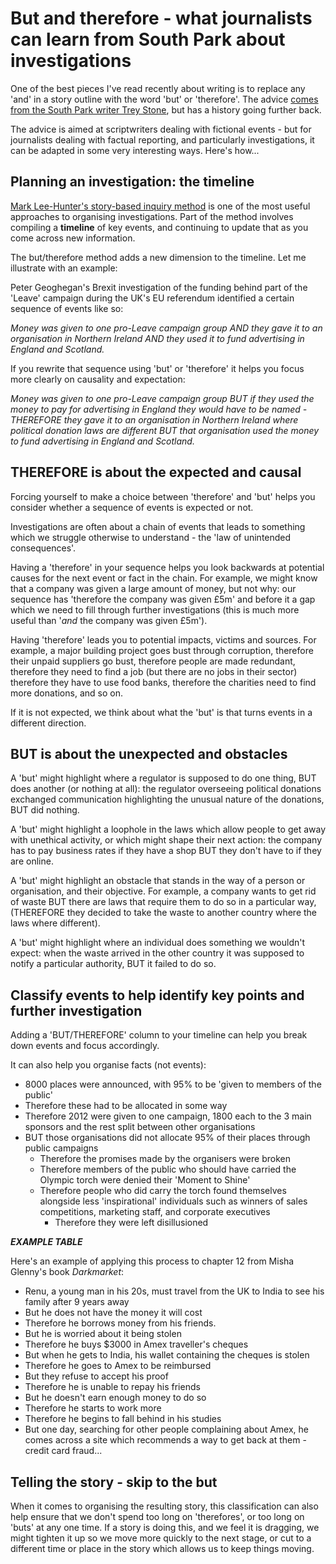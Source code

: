 # But and therefore - what journalists can learn from South Park about investigations

One of the best pieces I've read recently about writing is to replace any 'and' in a story outline with the word 'but' or 'therefore'. The advice [comes from the South Park writer Trey Stone](), but has a history going further back.

The advice is aimed at scriptwriters dealing with fictional events - but for journalists dealing with factual reporting, and particularly investigations, it can be adapted in some very interesting ways. Here's how...

## Planning an investigation: the timeline

[Mark Lee-Hunter's story-based inquiry method]() is one of the most useful approaches to organising investigations. Part of the method involves compiling a **timeline** of key events, and continuing to update that as you come across new information.

The but/therefore method adds a new dimension to the timeline. Let me illustrate with an example:

Peter Geoghegan's Brexit investigation of the funding behind part of the 'Leave' campaign during the UK's EU referendum identified a certain sequence of events like so:

*Money was given to one pro-Leave campaign group AND they gave it to an organisation in Northern Ireland AND they used it to fund advertising in England and Scotland.*

If you rewrite that sequence using 'but' or 'therefore' it helps you focus more clearly on causality and expectation:

*Money was given to one pro-Leave campaign group BUT if they used the money to pay for advertising in England they would have to be named - THEREFORE they gave it to an organisation in Northern Ireland where political donation laws are different BUT that organisation used the money to fund advertising in England and Scotland.*

## THEREFORE is about the expected and causal

Forcing yourself to make a choice between 'therefore' and 'but' helps you consider whether a sequence of events is expected or not.

Investigations are often about a chain of events that leads to something which we struggle otherwise to understand - the 'law of unintended consequences'.

Having a 'therefore' in your sequence helps you look backwards at potential causes for the next event or fact in the chain. For example, we might know that a company was given a large amount of money, but not why: our sequence has 'therefore the company was given £5m' and before it a gap which we need to fill through further investigations (this is much more useful than '*and* the company was given £5m').

Having 'therefore' leads you to potential impacts, victims and sources. For example, a major building project goes bust through corruption, therefore their unpaid suppliers go bust, therefore people are made redundant, therefore they need to find a job (but there are no jobs in their sector) therefore they have to use food banks, therefore the charities need to find more donations, and so on.

If it is not expected, we think about what the 'but' is that turns events in a different direction.

## BUT is about the unexpected and obstacles

A 'but' might highlight where a regulator is supposed to do one thing, BUT does another (or nothing at all): the regulator overseeing political donations exchanged communication highlighting the unusual nature of the donations, BUT did nothing.

A 'but' might highlight a loophole in the laws which allow people to get away with unethical activity, or which might shape their next action: the company has to pay business rates if they have a shop BUT they don't have to if they are online.

A 'but' might highlight an obstacle that stands in the way of a person or organisation, and their objective. For example, a company wants to get rid of waste BUT there are laws that require them to do so in a particular way, (THEREFORE they decided to take the waste to another country where the laws where different).

A 'but' might highlight where an individual does something we wouldn't expect: when the waste arrived in the other country it was supposed to notify a particular authority, BUT it failed to do so.


## Classify events to help identify key points and further investigation

Adding a 'BUT/THEREFORE' column to your timeline can help you break down events and focus accordingly.

It can also help you organise facts (not events):

- 8000 places were announced, with 95% to be 'given to members of the public'
- Therefore these had to be allocated in some way
- Therefore 2012 were given to one campaign, 1800 each to the 3 main sponsors and the rest split between other organisations
- BUT those organisations did not allocate 95% of their places through public campaigns
  - Therefore the promises made by the organisers were broken
  - Therefore members of the public who should have carried the Olympic torch were denied their 'Moment to Shine'
  - Therefore people who did carry the torch found themselves alongside less 'inspirational' individuals such as winners of sales competitions, marketing staff, and corporate executives
    - Therefore they were left disillusioned

***EXAMPLE TABLE***

Here's an example of applying this process to chapter 12 from Misha Glenny's book *Darkmarket*:

- Renu, a young man in his 20s, must travel from the UK to India to see his family after 9 years away
- But he does not have the money it will cost
- Therefore he borrows money from his friends.
- But he is worried about it being stolen
- Therefore he buys $3000 in Amex traveller's cheques
- But when he gets to India, his wallet containing the cheques is stolen
- Therefore he goes to Amex to be reimbursed
- But they refuse to accept his proof
- Therefore he is unable to repay his friends
- But he doesn't earn enough money to do so
- Therefore he starts to work more
- Therefore he begins to fall behind in his studies
- But one day, searching for other people complaining about Amex, he comes across a site which recommends a way to get back at them - credit card fraud...



## Telling the story - skip to the but

When it comes to organising the resulting story, this classification can also help ensure that we don't spend too long on 'therefores', or too long on 'buts' at any one time. If a story is doing this, and we feel it is dragging, we might tighten it up so we move more quickly to the next stage, or cut to a different time or place in the story which allows us to keep things moving.
